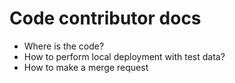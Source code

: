 # Code contributor docs

* Where is the code?
* How to perform local deployment with test data?
* How to make a merge request
